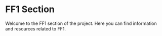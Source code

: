 # FF1 Section

Welcome to the FF1 section of the project. Here you can find information and resources related to FF1.
